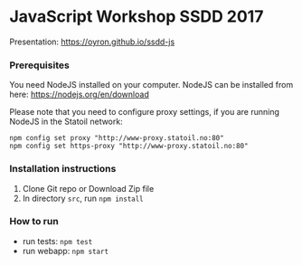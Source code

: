 # JavaScript Workshop SSDD 2017

Presentation: https://oyron.github.io/ssdd-js

### Prerequisites
You need NodeJS installed on your computer. NodeJS can be installed from here: https://nodejs.org/en/download

Please note that you need to configure proxy settings, if you are running NodeJS in the Statoil network: 
```
npm config set proxy "http://www-proxy.statoil.no:80"
npm config set https-proxy "http://www-proxy.statoil.no:80" 
```

### Installation instructions
1. Clone Git repo or Download Zip file
2. In directory `src`, run `npm install`


### How to run
* run tests: `npm test`
* run webapp: `npm start`
